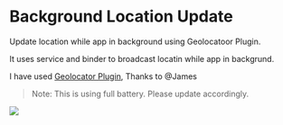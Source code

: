 # Background Location Update
Update location while app in background using Geolocatoor Plugin.

It uses service and binder to broadcast locatin while app in backgrund.

I have used [Geolocator Plugin](https://github.com/jamesmontemagno/GeolocatorPlugin), Thanks to @James

>Note: This is using full battery. Please update accordingly.

![](https://content.screencast.com/users/IAm7/folders/Jing/media/0a983b93-7b19-404e-8a60-4c74ff9e50e8/Location.png)



